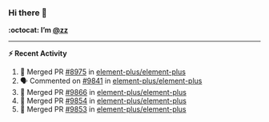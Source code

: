 ### Hi there 👋

**:octocat: I’m [@zz](https://github.com/holazz)**

---

**:zap: Recent Activity**

<!--START_SECTION:activity-->
1. 🎉 Merged PR [#8975](https://github.com/element-plus/element-plus/pull/8975) in [element-plus/element-plus](https://github.com/element-plus/element-plus)
2. 🗣 Commented on [#9841](https://github.com/element-plus/element-plus/issues/9841) in [element-plus/element-plus](https://github.com/element-plus/element-plus)
3. 🎉 Merged PR [#9866](https://github.com/element-plus/element-plus/pull/9866) in [element-plus/element-plus](https://github.com/element-plus/element-plus)
4. 🎉 Merged PR [#9854](https://github.com/element-plus/element-plus/pull/9854) in [element-plus/element-plus](https://github.com/element-plus/element-plus)
5. 🎉 Merged PR [#9853](https://github.com/element-plus/element-plus/pull/9853) in [element-plus/element-plus](https://github.com/element-plus/element-plus)
<!--END_SECTION:activity-->

